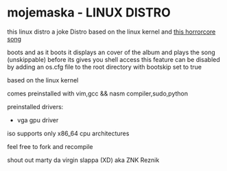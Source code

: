 # mojemaska - LINUX DISTRO

this linux distro a joke Distro based on the linux kernel and <a href="https://www.youtube.com/watch?v=CffHImZDG9M">this horrorcore song</a>

boots and as it boots it displays an cover of the album and plays the song (unskippable) before its gives you shell access
this feature can be disabled by adding an os.cfg file to the root directory
with bootskip set to true

based on the linux kernel

comes preinstalled with vim,gcc && nasm compiler,sudo,python

preinstalled drivers:
- vga gpu driver

iso supports only x86_64 cpu architectures

feel free to fork and recompile

shout out marty da virgin slappa (XD) aka ZNK Reznik
